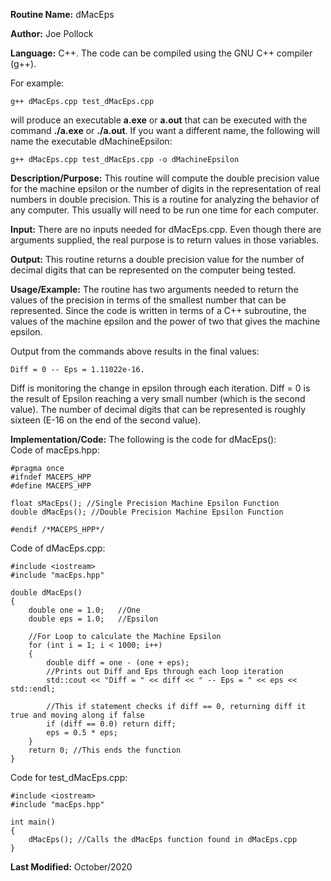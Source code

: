 **Routine Name:** dMacEps  

**Author:** Joe Pollock  

**Language:** C++. The code can be compiled using the GNU C++ compiler (g++).  

For example:  
```
g++ dMacEps.cpp test_dMacEps.cpp
```

will produce an executable **a.exe** or **a.out** that can be executed with the command **./a.exe** or **./a.out**. If you want a different name,
the following will name the executable dMachineEpsilon:  
```
g++ dMacEps.cpp test_dMacEps.cpp -o dMachineEpsilon
```

**Description/Purpose:** This routine will compute the double precision value for the machine epsilon or the number of digits
in the representation of real numbers in double precision. This is a routine for analyzing the behavior of any computer. This
usually will need to be run one time for each computer.  

**Input:** There are no inputs needed for dMacEps.cpp. Even though there are arguments supplied, the real purpose is to
return values in those variables.  

**Output:** This routine returns a double precision value for the number of decimal digits that can be represented on the
computer being tested.  

**Usage/Example:** The routine has two arguments needed to return the values of the precision in terms of the smallest number that can be
represented. Since the code is written in terms of a C++ subroutine, the values of the machine epsilon and
the power of two that gives the machine epsilon.  

Output from the commands above results in the final values:  
```
Diff = 0 -- Eps = 1.11022e-16.
```

Diff is monitoring the change in epsilon through each iteration. Diff = 0 is the result of Epsilon reaching a very small number
(which is the second value). The number of decimal digits that can be represented is roughly sixteen (E-16 on the
end of the second value).  

**Implementation/Code:** The following is the code for dMacEps():  
Code of macEps.hpp:  
```
#pragma once
#ifndef MACEPS_HPP
#define MACEPS_HPP

float sMacEps(); //Single Precision Machine Epsilon Function
double dMacEps(); //Double Precision Machine Epsilon Function

#endif /*MACEPS_HPP*/
```

Code of dMacEps.cpp:  
```
#include <iostream>
#include "macEps.hpp"

double dMacEps()
{
	double one = 1.0;	//One
	double eps = 1.0;	//Epsilon

	//For Loop to calculate the Machine Epsilon
	for (int i = 1; i < 1000; i++)
	{
		double diff = one - (one + eps);
		//Prints out Diff and Eps through each loop iteration
		std::cout << "Diff = " << diff << " -- Eps = " << eps << std::endl;

		//This if statement checks if diff == 0, returning diff it true and moving along if false
		if (diff == 0.0) return diff;
		eps = 0.5 * eps;
	}
	return 0; //This ends the function
}
```

Code for test_dMacEps.cpp:  
```
#include <iostream>
#include "macEps.hpp"

int main()
{
	dMacEps(); //Calls the dMacEps function found in dMacEps.cpp
}
```

**Last Modified:** October/2020
